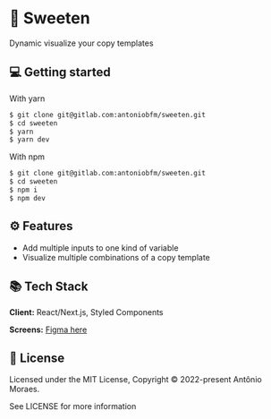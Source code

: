 # 🐝 Sweeten
Dynamic visualize your copy templates

## 💻 Getting started

With yarn

```sh
$ git clone git@gitlab.com:antoniobfm/sweeten.git
$ cd sweeten
$ yarn
$ yarn dev
```

With npm

```sh
$ git clone git@gitlab.com:antoniobfm/sweeten.git
$ cd sweeten
$ npm i
$ npm dev
```

## ⚙️ Features
- Add multiple inputs to one kind of variable
- Visualize multiple combinations of a copy template


## 📚 Tech Stack

**Client:** React/Next.js, Styled Components

**Screens:** [Figma here](https://www.figma.com/file/dLFc45Ho6KZrNx0ZFpTxA3/Sweeten?node-id=0%3A1)


## 📄 License
Licensed under the MIT License, Copyright © 2022-present Antônio Moraes.

See LICENSE for more information
